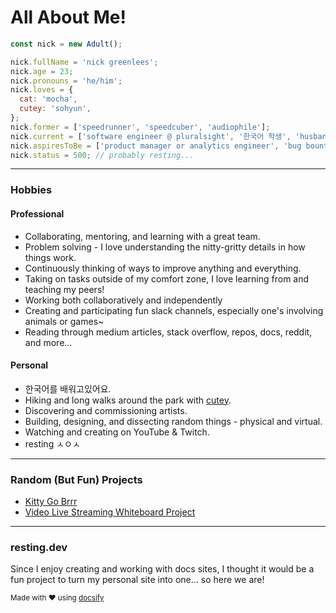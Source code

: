 # All About Me!

```javascript
const nick = new Adult();

nick.fullName = 'nick greenlees';
nick.age = 23;
nick.pronouns = 'he/him';
nick.loves = {
  cat: 'mocha',
  cutey: 'sohyun',
};
nick.former = ['speedrunner', 'speedcuber', 'audiophile'];
nick.current = ['software engineer @ pluralsight', '한국어 학생', 'husband and 😺 dad'];
nick.aspiresToBe = ['product manager or analytics engineer', 'bug bounty hunter', 'globetrotter'];
nick.status = 500; // probably resting...
```

---

### Hobbies

<!-- tabs:start -->

#### **Professional**

- Collaborating, mentoring, and learning with a great team.
- Problem solving - I love understanding the nitty-gritty details in how things work.
- Continuously thinking of ways to improve anything and everything.
- Taking on tasks outside of my comfort zone, I love learning from and teaching my peers!
- Working both collaboratively and independently
- Creating and participating fun slack channels, especially one's involving animals or games~
- Reading through medium articles, stack overflow, repos, docs, reddit, and more...

#### **Personal**

- 한국어를 배워고있어요.
- Hiking and long walks around the park with [cutey](https://sohyun.kim).
- Discovering and commissioning artists.
- Building, designing, and dissecting random things - physical and virtual.
- Watching and creating on YouTube & Twitch.
- resting ㅅㅇㅅ

<!-- tabs:end -->

---

### Random (But Fun) Projects

- [Kitty Go Brrr](http://kitty-go-brrr.surge.sh/)
- [Video Live Streaming Whiteboard Project](https://youtu.be/N0hVVZlvA5s)

---

### resting.dev

Since I enjoy creating and working with docs sites, I thought it would be a fun project to turn my personal site into one... so here we are!

<small>Made with :heart: using [docsify](https://docsify.js.org/)</small>
